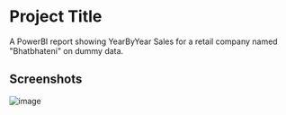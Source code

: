 # Project Title

A PowerBI report showing YearByYear Sales for a retail company named "Bhatbhateni" on dummy data.


## Screenshots

![image](https://github.com/user-attachments/assets/aec41220-adfa-4ef9-9017-8fc196a9833b)
